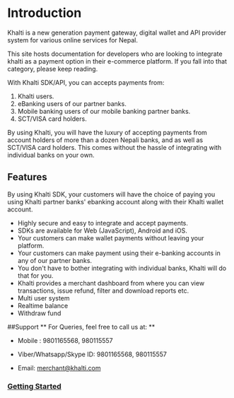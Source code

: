 # Introduction

Khalti is a new generation payment gateway, digital wallet and API
provider system for various online services for Nepal.

This site hosts documentation for developers who are looking to
integrate khalti as a payment option in their e-commerce platform.
If you fall into that category, please keep reading.

With Khalti SDK/API, you can accepts payments from:

1. Khalti users.
2. eBanking users of our partner banks.
3. Mobile banking users of our mobile banking partner banks.
4. SCT/VISA card holders.

By using Khalti, you will have the luxury of accepting payments from
account holders of more than a dozen Nepali banks, and as well as
SCT/VISA card holders. This comes without the hassle of integrating
with individual banks on your own.

## Features

By using Khalti SDK, your customers will have the choice of paying you
using Khalti partner banks' ebanking account along with their Khalti
wallet account.

* Highly secure and easy to integrate and accept payments.
* SDKs are available for Web (JavaScript), Android and iOS.
* Your customers can make wallet payments without leaving your
  platform.
* Your customers can make payment using their e-banking accounts in
  any of our partner banks.
* You don't have to bother integrating with individual banks, Khalti
  will do that for you.
* Khalti provides a merchant dashboard from where you can view
  transactions, issue refund, filter and download reports etc.
* Multi user system
* Realtime balance
* Withdraw fund


##Support
** For Queries, feel free to call us at: **

* Mobile : 9801165568, 980115557

* Viber/Whatsapp/Skype ID: 9801165568, 980115557

* Email: merchant@khalti.com

### [Getting Started](./getting-started.md)
